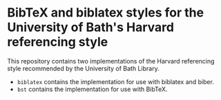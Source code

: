 # BibTeX and biblatex styles for the University of Bath's Harvard referencing style

This repository contains two implementations of the Harvard referencing style
recommended by the University of Bath Library.

  + `biblatex` contains the implementation for use with biblatex and biber.
  + `bst` contains the implementation for use with BibTeX.
